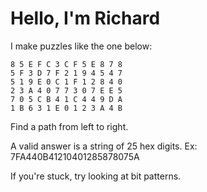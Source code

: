 # Hello, I'm Richard

I make puzzles like the one below:

```
8 5 E F C 3 C F 5 E 8 7 8
5 F 3 D 7 F 2 1 9 4 5 4 7
5 1 9 E 0 C 1 F 1 2 8 4 0
2 3 A 4 0 7 7 3 0 7 E E 5
7 0 5 C B 4 1 C 4 4 9 D A
1 B 6 3 1 E 0 1 2 3 A 4 B
```

Find a path from left to right. 

A valid answer is a string of 25 hex digits. Ex: 7FA440B41210401285878075A

If you're stuck, try looking at bit patterns.
